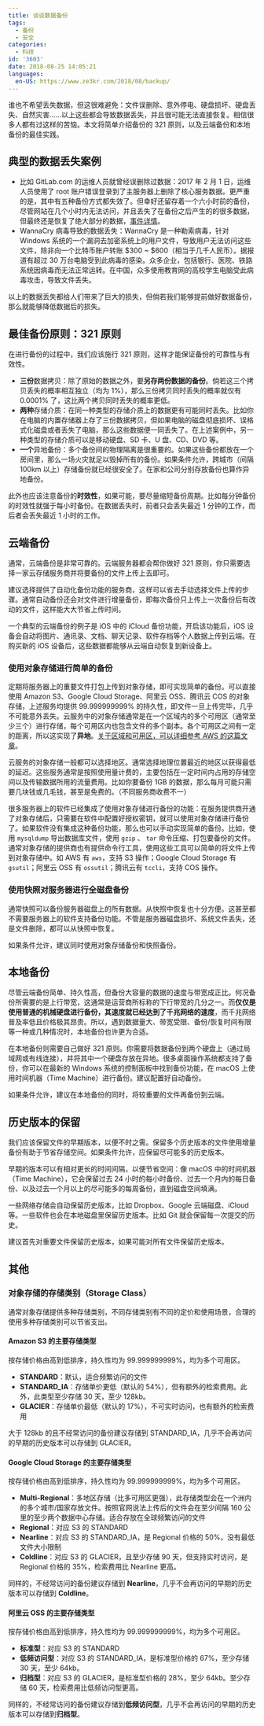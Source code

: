 ```yaml
---
title: 谈谈数据备份
tags:
  - 备份
  - 安全
categories:
  - 科技
id: '3603'
date: 2018-08-25 14:05:21
languages:
  en-US: https://www.ze3kr.com/2018/08/backup/
---
```


谁也不希望丢失数据，但这很难避免：文件误删除、意外停电、硬盘损坏、硬盘丢失、自然灾害……以上这些都会导致数据丢失，并且很可能无法直接恢复。相信很多人都有过这样的苦恼。本文将简单介绍备份的 321 原则，以及云端备份和本地备份的最佳实践。
<!-- more -->

## 典型的数据丢失案例

*   比如 GitLab.com 的运维人员就曾经误删除过数据：2017 年 2 月 1 日，运维人员使用了 root 账户错误登录到了主服务器上删除了核心服务数据。更严重的是，其中有五种备份方式都失效了。但幸好还留存着一个六小时前的备份，尽管网站在几个小时内无法访问，并且丢失了在备份之后产生的的很多数据，但最终还是恢复了绝大部分的数据，[事件详情](https://about.gitlab.com/2017/02/01/gitlab-dot-com-database-incident/)。
*   WannaCry 病毒导致的数据丢失：WannaCry 是一种勒索病毒，针对 Windows 系统的一个漏洞去加密系统上的用户文件，导致用户无法访问这些文件，除非向一个比特币账户转账 $300 ~ $600（相当于几千人民币）。据报道有超过 30 万台电脑受到此病毒的感染。众多企业，包括银行、医院、铁路系统因病毒而无法正常运转。在中国，众多使用教育网的高校学生电脑受此病毒攻击，导致文件丢失。

以上的数据丢失都给人们带来了巨大的损失，但倘若我们能够提前做好数据备份，那么就能够降低数据后的损失。

## 最佳备份原则：321 原则

在进行备份的过程中，我们应该施行 321 原则，这样才能保证备份的可靠性与有效性。

*   **三份**数据拷贝：除了原始的数据之外，要**另存两份数据的备份**。倘若这三个拷贝丢失的概率相互独立（均为 1%），那么三份拷贝同时丢失的概率就仅有 0.0001% 了，这比两个拷贝同时丢失的概率更低。
*   **两种**存储介质：在同一种类型的存储介质上的数据更有可能同时丢失。比如你在电脑的内置存储器上存了三份数据拷贝，但如果电脑的磁盘彻底损坏、误格式化磁盘或者丢失了电脑，那么这些数据便一同丢失了。在上述案例中，另一种类型的存储介质可以是移动硬盘、SD 卡、U 盘、CD、DVD 等。
*   **一个**异地备份：多个备份间的物理隔离是很重要的。如果这些备份都放在一个房间里，那么一场火灾就足以毁掉所有的备份。如果条件允许，跨城市（间隔 100km 以上）存储备份就已经很安全了。在家和公司分别存放备份也算作异地备份。

此外也应该注意备份的**时效性**，如果可能，要尽量缩短备份周期。比如每分钟备份的时效性就强于每小时备份。在数据丢失时，前者只会丢失最近 1 分钟的工作，而后者会丢失最近 1 小时的工作。

## 云端备份

通常，云端备份是非常可靠的。云端服务器都会帮你做好 321 原则，你只需要选择一家云存储服务商并将要备份的文件上传上去即可。

建议选择提供了自动化备份功能的服务商，这样可以省去手动选择文件上传的步骤。通常自动备份还会对文件进行增量备份，即每次备份只上传上一次备份后有改动的文件，这样能大大节省上传时间。

一个典型的云端备份的例子是 iOS 中的 iCloud 备份功能，开启该功能后，iOS 设备会自动将图片、通讯录、文档、聊天记录、软件存档等个人数据上传到云端。在购买新的 iOS 设备后，这些数据都能够从云端自动恢复到新设备上。

### 使用对象存储进行简单的备份

定期将服务器上的重要文件打包上传到对象存储，即可实现简单的备份。可以直接使用 Amazon S3、Google Cloud Storage、阿里云 OSS、腾讯云 COS 的对象存储，上述服务均提供 99.999999999% 的持久性，即文件一旦上传完毕，几乎不可能意外丢失。云服务中的对象存储通常是在一个区域内的多个可用区（通常至少三个）进行存储，每个可用区内也包含文件的多个副本。各个可用区之间有一定的距离，所以这实现了**异地**。[关于区域和可用区，可以详细参考 AWS 的这篇文章](http://docs.aws.amazon.com/zh_cn/AWSEC2/latest/UserGuide/using-regions-availability-zones.html)。

云服务的对象存储一般都可以选择地区。通常选择地理位置最近的地区以获得最低的延迟。这些服务通常是按照使用量计费的，主要包括在一定时间内占用的存储空间以及传输数据所用的流量费用。比如你要备份 1GB 的数据，那么每月可能只需要几块钱或几毛钱，甚至是免费的。（不同服务商收费不一）

很多服务器上的软件已经集成了使用对象存储进行备份的功能：在服务提供商开通了对象存储后，只需要在软件中配置好授权密钥，就可以使用对象存储进行备份了。如果软件没有集成这种备份功能，那么也可以手动实现简单的备份。比如，使用 `mysqldump` 导出数据库文件，使用 `gzip` 、 `tar` 命令压缩、打包要备份的文件。通常对象存储的提供商也有提供命令行工具，使用这些工具可以简单的将文件上传到对象存储中。如 AWS 有 `aws`，支持 S3 操作；Google Cloud Storage 有 `gsutil`；阿里云 OSS 有 `ossutil`；腾讯云有 `tccli`，支持 COS 操作。

### 使用快照对服务器进行全磁盘备份

通常快照可以备份服务器磁盘上的所有数据。从快照中恢复也十分方便。这甚至都不需要服务器上的软件支持备份功能。不管是服务器磁盘损坏、系统文件丢失，还是文件删除，都可以从快照中恢复。

如果条件允许，建议同时使用对象存储备份和快照备份。

## 本地备份

尽管云端备份简单、持久性高，但备份大容量的数据的速度与带宽成正比。何况备份所需要的是上行带宽，这通常是运营商所标称的下行带宽的几分之一。而**仅仅是使用普通的机械硬盘进行备份，其速度就已经达到了千兆网络的速度**，而千兆网络普及率低且价格极其昂贵。所以，遇到数据量大、带宽受限、备份/恢复时间有限等一种或几种情况时，本地备份也许更为合适。

在本地备份则需要自己做好 321 原则。你需要将数据备份到两个硬盘上（通过局域网或有线连接），并将其中一个硬盘存放在异地。很多桌面操作系统都支持了备份，你可以在最新的 Windows 系统的控制面板中找到备份功能，在 macOS 上使用时间机器（Time Machine）进行备份。建议配置好自动备份。

如果条件允许，建议在本地备份的同时，将较重要的文件再备份到云端。

## 历史版本的保留

我们应该保留文件的早期版本，以便不时之需。保留多个历史版本的文件使用增量备份有助于节省存储空间。如果条件允许，应保留尽可能多的历史版本。

早期的版本可以有相对更长的时间间隔，以便节省空间：像 macOS 中的时间机器（Time Machine），它会保留过去 24 小时的每小时备份、过去一个月内的每日备份、以及过去一个月以上的尽可能多的每周备份，直到磁盘空间填满。

一些网络存储会自动保留历史版本，比如 Dropbox、Google 云端磁盘、iCloud 等。一些软件也会在本地磁盘里保留历史版本。比如 Git 就会保留每一次提交的历史。

建议首先对重要文件保留历史版本，如果可能对所有文件保留历史版本。

## 其他

### 对象存储的存储类别（Storage Class）

通常对象存储提供多种存储类别，不同存储类别有不同的定价和使用场景，合理的使用多种存储类别可以节省支出。

#### Amazon S3 的主要存储类型

按存储价格由高到低排序，持久性均为 99.999999999%，均为多个可用区。

*   **STANDARD**：默认，适合频繁访问的文件
*   **STANDARD\_IA**：存储单价更低（默认的 54%），但有额外的检索费用。此外，此类型至少存储 30 天，至少 128kb。
*   **GLACIER**：存储单价最低（默认的 17%），不可实时访问，也有额外的检索费用

大于 128kb 的且不经常访问的备份建议存储到 STANDARD\_IA，几乎不会再访问的早期的历史版本可以存储到 GLACIER。

#### Google Cloud Storage 的主要存储类型

按存储价格由高到低排序，持久性均为 99.999999999%，均为多个可用区。

*   **Multi-Regional**：多地区存储（比多可用区更强），此存储类型会在一个洲内的多个城市/国家存放文件。按照官网说法上传后的文件会在至少间隔 160 公里的至少两个数据中心存储。适合存放在全球频繁访问的文件
*   **Regional**：对应 S3 的 STANDARD
*   **Nearline**：对应 S3 的 STANDARD\_IA，是 Regional 价格的 50%，没有最低文件大小限制
*   **Coldline**：对应 S3 的 GLACIER，且至少存储 90 天，但支持实时访问，是 Regional 价格的 35%，检索费用比 Nearline 更高。

同样的，不经常访问的备份建议存储到 **Nearline**，几乎不会再访问的早期的历史版本可以存储到 **Coldline**。

#### 阿里云 OSS 的主要存储类型

按存储价格由高到低排序，持久性均为 99.999999999%，均为多个可用区。

*   **标准型**：对应 S3 的 STANDARD
*   **低频访问型**：对应 S3 的 STANDARD\_IA，是标准型价格的 67%，至少存储 30 天，至少 64kb。
*   **归档型**：对应 S3 的 GLACIER，是标准型价格的 28%，至少 64kb。至少存储 60 天，检索费用比低频访问型更高。

同样的，不经常访问的备份建议存储到**低频访问型**，几乎不会再访问的早期的历史版本可以存储到**归档型**。
